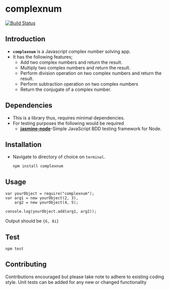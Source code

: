 # complexnum
[![Build Status](https://travis-ci.org/KaiserPhemi/bc-19-complex-numbers-library.svg?branch=master)](https://travis-ci.org/KaiserPhemi/bc-19-complex-numbers-library)

## Introduction
* **`complexnum`** is a Javascript complex number solving app.
* It has the following features;
	* Add two complex numbers and return the result.
	* Multiply two complex numbers and return the result.
	* Perform division operation on two complex numbers and return the result.
	* Perform subtraction operation on two complex numbers
	* Return the conjugate of a complex number.

## Dependencies
* This is a library thus, requires minimal dependencies.
* For testing purposes the following would be required
	* **[jasmine-node](https://www.npmjs.com/package/jasmine-node)**-Simple JavaScript BDD testing framework for Node.


## Installation
* Navigate to directory of choice on `terminal`.

	`npm install complexnum`

## Usage

	var yourObject = require("complexnum");
	var arg1 = new yourObject(2, 3),
		arg2 = new yourObject(4, 5);
	
	console.log(yourObject.add(arg1, arg2));

Output should be `{6, 8i}`

## Test

	npm test

## Contributing
Contributions encouraged but please take note to adhere to existing coding style. Unit tests can be added for any new or changed functionality
